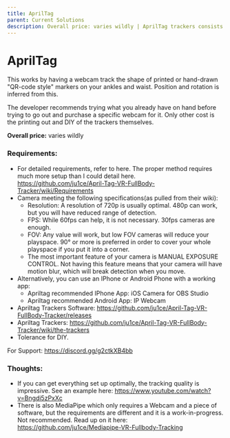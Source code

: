 ```yaml
---
title: AprilTag
parent: Current Solutions
description: Overall price: varies wildly | AprilTag trackers consists of printed or even hand-drawn "QR-code style" markers that get tracked in 6DOF space by a webcam.
---
```


# AprilTag
This works by having a webcam track the shape of printed or hand-drawn "QR-code style" markers on your ankles and waist. Position and rotation is inferred from this.

The developer recommends trying what you already have on hand before trying to go out and purchase a specific webcam for it. Only other cost is the printing out and DIY of the trackers themselves.

**Overall price:** varies wildly

### Requirements:
* For detailed requirements, refer to here. The proper method requires much more setup than I could detail here. https://github.com/ju1ce/April-Tag-VR-FullBody-Tracker/wiki/Requirements
* Camera meeting the following specifications(as pulled from their wiki):
  * Resolution: A resolution of 720p is usually optimal. 480p can work, but you will have reduced range of detection.
  * FPS: While 60fps can help, it is not necessary. 30fps cameras are enough.
  * FOV: Any value will work, but low FOV cameras will reduce your playspace. 90° or more is preferred in order to cover your whole playspace if you put it into a corner.
  * The most important feature of your camera is MANUAL EXPOSURE CONTROL. Not having this feature means that your camera will have motion blur, which will break detection when you move.
* Alternatively, you can use an IPhone or Android Phone with a working app:
  * Apriltag recommended IPhone App: iOS Camera for OBS Studio
  * Apriltag recommended Android App: IP Webcam
* Apriltag Trackers Software: https://github.com/ju1ce/April-Tag-VR-FullBody-Tracker/releases
* Apriltag Trackers: https://github.com/ju1ce/April-Tag-VR-FullBody-Tracker/wiki/the-trackers
* Tolerance for DIY.

For Support: https://discord.gg/g2ctkXB4bb

### Thoughts:
* If you can get everything set up optimally, the tracking quality is impressive. See an example here: https://www.youtube.com/watch?v=Bngdi5zPxXc
* There is also MediaPipe which only requires a Webcam and a piece of software, but the requirements are different and it is a work-in-progress. Not recommended. Read up on it here: https://github.com/ju1ce/Mediapipe-VR-Fullbody-Tracking
